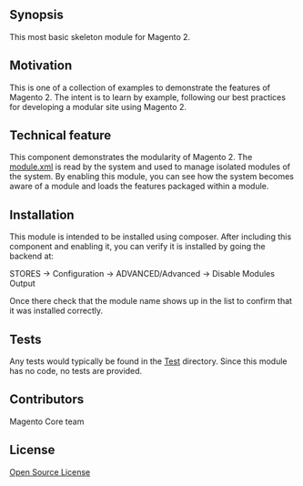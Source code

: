 ## Synopsis

This most basic skeleton module for Magento 2.

## Motivation

This is one of a collection of examples to demonstrate the features of Magento 2.  The intent is to learn by example, following our best practices for developing a modular site using Magento 2.

## Technical feature

This component demonstrates the modularity of Magento 2.  The [module.xml](etc/module.xml) is read by the system and used to manage isolated modules of the system.  By enabling this module, you can see how the system becomes aware of a module and loads the features packaged within a module.

## Installation

This module is intended to be installed using composer.  After including this component and enabling it, you can verify it is installed by going the backend at:

STORES -> Configuration -> ADVANCED/Advanced ->  Disable Modules Output

Once there check that the module name shows up in the list to confirm that it was installed correctly.

## Tests

Any tests would typically be found in the [Test](Test) directory.  Since this module has no code, no tests are provided.

## Contributors

Magento Core team

## License

[Open Source License](LICENSE.txt)
